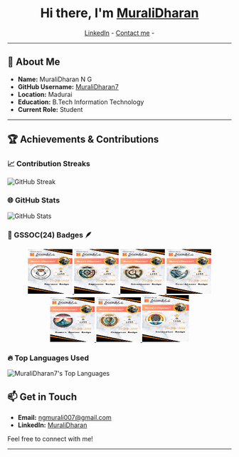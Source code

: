 <h1 align="center"> Hi there, I'm <a href="https://github.com/MuraliDharan7">MuraliDharan</a> </h1>

<p align="center">
  <a href="https://www.linkedin.com/in/muralidharan007)">LinkedIn</a> -
  <a href="ngmurali007@gmail.com">Contact me</a> -
</p> 

-----------------------------------------------------------

## 🌟 About Me

- **Name:** MuraliDharan N G
- **GitHub Username:** [MuraliDharan7](https://github.com/MuraliDharan7)
- **Location:** Madurai
- **Education:** B.Tech Information Technology
- **Current Role:** Student

---

## 🏆 Achievements & Contributions

### 📈 Contribution Streaks

![GitHub Streak](https://github-readme-streak-stats.herokuapp.com/?user=MuraliDharan7&theme=radical)

### 🌐 GitHub Stats

![GitHub Stats](https://github-readme-stats.vercel.app/api?username=MuraliDharan7&show_icons=true&theme=radical)

### 🏅 GSSOC(24) Badges 🪶

<div style='display:flex; align-items:center; gap: 10px;' align='center'>
<a href="https://gssoc.girlscript.tech/leaderboard">
<img src="assets/Postman_Badge.png" width="100px" height="100px" />
<img src="assets/Badge_Level01.png" width="100px" height="100px" />
<img src="assets/Badge_Level02.png" width="100px" height="100px" />
<img src="assets/Badge_Level03.png" width="100px" height="100px" />
<img src="assets/Badge_Level04.png" width="100px" height="100px" />
<img src="assets/Badge_Level05.png" width="100px" height="100px" />
<img src="assets/Badge_Level06.png" width="105px" height="105px" />
</a>
</div>

### 🔥 Top Languages Used

![MuraliDharan7's Top Languages](https://github-readme-stats.vercel.app/api/top-langs/?username=MuraliDharan7&theme=vue-dark&show_icons=true&hide_border=true&layout=compact)

## 📫 Get in Touch

- **Email:** ngmurali007@gmail.com
- **LinkedIn:** [MuraliDharan](https://www.linkedin.com/in/muralidharan007/)

Feel free to connect with me!

---
